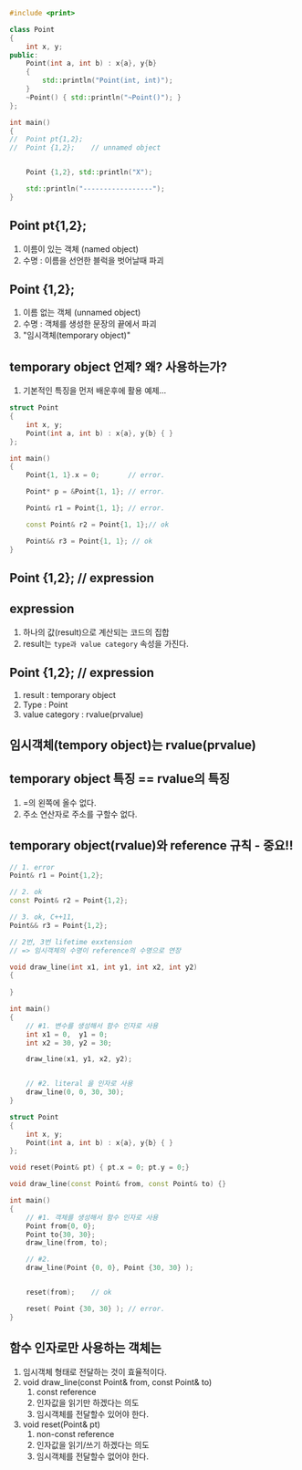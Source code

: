 ```c++
#include <print>

class Point
{
	int x, y;
public:
	Point(int a, int b) : x{a}, y{b} 
	{ 
		std::println("Point(int, int)");
	}	
	~Point() { std::println("~Point()"); }
};

int main()
{
//	Point pt{1,2};
//	Point {1,2};	// unnamed object


	Point {1,2}, std::println("X");

	std::println("-----------------");
}
```
## Point pt{1,2};
 1) 이름이 있는 객체 (named object)
 2) 수명 : 이름을 선언한 블럭을 벗어날때 파괴

## Point {1,2};
 1) 이름 없는 객체 (unnamed object)
 2) 수명 : 객체를 생성한 문장의 끝에서 파괴
 3) "임시객체(temporary object)"

## temporary object 언제? 왜? 사용하는가?
1) 기본적인 특징을 먼저 배운후에 활용 예제...

```c++
struct Point
{
	int x, y;
	Point(int a, int b) : x{a}, y{b} { }	
};

int main()
{
	Point{1, 1}.x = 0;	     // error.

	Point* p = &Point{1, 1}; // error.

	Point& r1 = Point{1, 1}; // error.

	const Point& r2 = Point{1, 1};// ok

	Point&& r3 = Point{1, 1}; // ok
}
```

## Point {1,2};  // expression

## expression
1) 하나의 값(result)으로 계산되는 코드의 집합
2) result는 `type과 value category` 속성을 가진다.

## Point {1,2};  // expression
1) result : temporary object
2) Type : Point
3) value category : rvalue(prvalue)

## 임시객체(tempory object)는 rvalue(prvalue)

## temporary object 특징 == rvalue의 특징
1) =의 왼쪽에 올수 없다.
2) 주소 연산자로 주소를 구할수 없다.

## temporary object(rvalue)와 reference 규칙 - 중요!!
```c++
// 1. error
Point& r1 = Point{1,2};

// 2. ok
const Point& r2 = Point{1,2};

// 3. ok, C++11, 
Point&& r3 = Point{1,2};

// 2번, 3번 lifetime exxtension 
// => 임시객체의 수명이 reference의 수명으로 연장
```

```c++
void draw_line(int x1, int y1, int x2, int y2)
{
	
}

int main()
{
	// #1. 변수를 생성해서 함수 인자로 사용
	int x1 = 0,  y1 = 0;
	int x2 = 30, y2 = 30;

	draw_line(x1, y1, x2, y2);


	// #2. literal 을 인자로 사용
	draw_line(0, 0, 30, 30);
}
```

```c++
struct Point
{
	int x, y;
	Point(int a, int b) : x{a}, y{b} { }	
};

void reset(Point& pt) { pt.x = 0; pt.y = 0;}

void draw_line(const Point& from, const Point& to) {}

int main()
{
	// #1. 객체를 생성해서 함수 인자로 사용
	Point from{0, 0};
	Point to{30, 30};
	draw_line(from, to);

	// #2. 
	draw_line(Point {0, 0}, Point {30, 30} );


	reset(from);	// ok

	reset( Point {30, 30} ); // error. 
}
```

## 함수 인자로만 사용하는 객체는
1) 임시객체 형태로 전달하는 것이 효율적이다.
2) void draw_line(const Point& from, const Point& to)
   1) const reference
   2) 인자값을 읽기만 하겠다는 의도
   3) 임시객체를 전달할수 있어야 한다.
3) void reset(Point& pt)
   1) non-const reference
   2) 인자값을 읽기/쓰기 하겠다는 의도
   3) 임시객체를 전달할수 없어야 한다.

